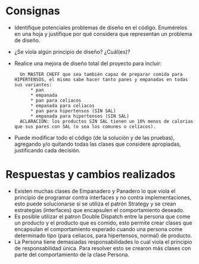 # Consignas

* Identifique potenciales problemas de diseño en el código. Enumérelos en una hoja y justifique por qué considera que representan un problema de diseño.
* ¿Se viola algún principio de diseño? ¿Cuál(es)?
* Realice una mejora de diseño total del proyecto para incluir:

 		Un MASTER CHEFF que sea también capaz de preparar comida para HIPERTENSOS, el mismo sabe hacer tanto panes y empanadas en todas sus variantes:
 			* pan
 			* empanada
 			* pan para celiacos
 			* empanada para celiacos
 			* pan para hipertensos (SIN SAL)
 			* empanada para hipertensos (SIN SAL)
		ACLARACIÓN: los productos SIN SAL tienen un 10% menos de calorias que sus pares con SAL (o sea los comunes o celíacos).
		
* Puede modificar todo el código (de la solución y de las pruebas), agregando y/o quitando todas las clases que considere apropiadas, justificando cada decisión.

# Respuestas y cambios realizados

* Existen muchas clases de Empanadero y Panadero lo que viola el principio de programar contra interfaces y no contra implementaciones, esto puede solucionarse si se utiliza el 
patrón Strategy y se crean estrategias (interfaces) que encapsulen el comportamiento deseado.
* Es posible utilizar el patron Double Dispatch entre la persona que come un producto y el producto que es comido, esto permite crear clases que encapsulan el comportamiento 
esperado cuando una persona come determinado tipo (para celiacos, para hipertensos, normal) de producto.
* La Persona tiene demasiadas responsabilidades lo cual viola el principio de responsabilidad única. Para resolver esto se crearon más clases con parte del comportamiento de 
la clase Persona.

